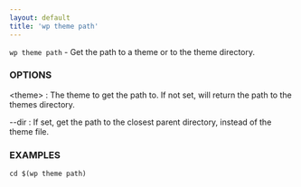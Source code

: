 ```yaml
---
layout: default
title: 'wp theme path'
---
```


`wp theme path` - Get the path to a theme or to the theme directory.

### OPTIONS

&lt;theme&gt;
: The theme to get the path to. If not set, will return the path to the
themes directory.

--dir
: If set, get the path to the closest parent directory, instead of the
theme file.

### EXAMPLES

    cd $(wp theme path)

